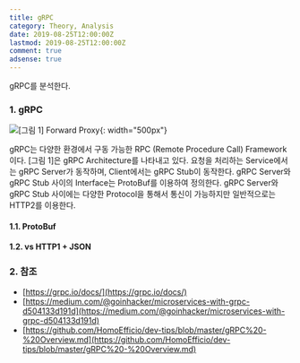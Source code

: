 ```yaml
---
title: gRPC
category: Theory, Analysis
date: 2019-08-25T12:00:00Z
lastmod: 2019-08-25T12:00:00Z
comment: true
adsense: true
---
```


gRPC를 분석한다.

### 1. gRPC

![[그림 1] Forward Proxy]({{site.baseurl}}/images/theory_analysis/gRPC/gRPC_Architecture.PNG){: width="500px"}

gRPC는 다양한 환경에서 구동 가능한 RPC (Remote Procedure Call) Framework이다. [그림 1]은 gRPC Architecture를 나타내고 있다. 요청을 처리하는 Service에서는 gRPC Server가 동작하며, Client에서는 gRPC Stub이 동작한다. gRPC Server와 gRPC Stub 사이의 Interface는 ProtoBuf를 이용하여 정의한다. gRPC Server와 gRPC Stub 사이에는 다양한 Protocol을 통해서 통신이 가능하지만 일반적으로는 HTTP2를 이용한다.

#### 1.1. ProtoBuf

#### 1.2. vs HTTP1 + JSON

### 2. 참조

* [https://grpc.io/docs/](https://grpc.io/docs/)
* [https://medium.com/@goinhacker/microservices-with-grpc-d504133d191d](https://medium.com/@goinhacker/microservices-with-grpc-d504133d191d)
* [https://github.com/HomoEfficio/dev-tips/blob/master/gRPC%20-%20Overview.md](https://github.com/HomoEfficio/dev-tips/blob/master/gRPC%20-%20Overview.md)